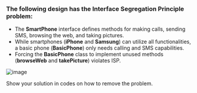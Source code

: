 ### The following design has the Interface Segregation Principle problem:
  * The **SmartPhone** interface defines methods for making calls, sending SMS, browsing the web, and taking pictures.
  * While  smartphones (**iPhone** and **Samsung**) can utilize all functionalities, a basic phone (**BasicPhone**) only needs calling and SMS capabilities.
  * Forcing the **BasicPhone** class to implement unused methods (**browseWeb** and **takePicture**) violates ISP.

![image](https://github.com/user-attachments/assets/b3b36cb8-1bd6-42e0-b848-cb61988bd9e9)

Show your solution in codes on how to remove the problem. 
